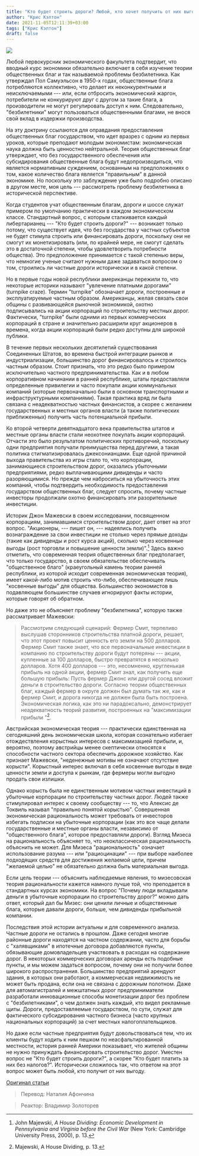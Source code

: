 ```yaml
---
title: "Кто будет строить дороги? Любой, кто хочет получить от них выгоду"
author: "Крис Кэлтон"
date: 2021-11-05T12:11:39+03:00
tags: ["Крис Кэлтон"]
draft: false
---
```

![](https://cdn.mises.org/styles/slideshow/s3/static-page/img/construction-wire.jpg?itok=Yd_E441J)

Любой первокурсник экономического факультета подтвердит, что вводный курс экономики обязательно включает в себя изучение теории общественных благ и так называемой проблемы безбилетника. Как утверждал Пол Самуэльсон в 1950-х годах, общественные блага потребляются коллективно, что делает их неконкурентными и неисключаемыми --- или, если отбросить экономический жаргон, потребители не конкурируют друг с другом за такие блага, а производители не могут регулировать доступ к ним. Следовательно, "безбилетники" могут пользоваться общественными благами, не внося свой вклад в издержки производства.

На эту доктрину ссылаются для оправдания предоставления общественных благ государством, что идет вразрез с одним из первых уроков, которые преподают молодым экономистам: экономическая наука должна быть ценностно нейтральной. Теория общественных благ утверждает, что без государственного обеспечения или субсидирования общественные блага будут недопроизводиться, что является нормативным суждением, основанным на предположениях о том, какое количество блага является "правильным" в данной экономике. Но поскольку это заблуждение уже было подробно описано в другом месте, моя цель --- рассмотреть проблему безбилетника в исторической перспективе.

Когда студентов учат общественным благам, дороги и шоссе служат примером по умолчанию практически в каждом экономическом классе. Стандартный вопрос, с которым сталкивается каждый либертарианец --- "Кто будет строить дороги?" --- возникает только потому, что существует идея, что без государства у частных субъектов не будет стимула строить или финансировать дороги, поскольку они не смогут их монетизировать (или, по крайней мере, не смогут сделать это в достаточной степени, чтобы удовлетворить потребности общества). Это предположение принимается с такой степенью веры, что немногие ученые считают нужным даже задаваться вопросом о том, строились ли частные дороги исторически и в какой степени.

Но в первые годы новой республики американцы пережили то, что некоторые историки называют "увлечение платными дорогами" (turnpike craze). Термин "turnpike" обозначает дороги, построенные и эксплуатируемые частным образом. Американцы, желая связать свои общины с развивающейся рыночной экономикой, охотно подписывались на акции корпораций по строительству местных дорог. Фактически,  "turnpike" были одними из первых коммерческих корпораций в стране и значительно расширили круг акционеров в времена, когда акции корпораций были редко доступны для широкой публики.

В течение первых нескольких десятилетий существования Соединенных Штатов, во времена быстрой интеграции рынков и индустриализации, большинство дорог финансировалось и строилось частным образом. Стоит признать, что это редко было примером исключительно частного предпринимательства. Как и в любом корпоративном начинании в ранней республике, штаты предоставляли определенные привилегии и часто покупали акции коммунальных компаний (которые первоначально были в основном транспортными и инфраструктурными компаниями). Такая практика вряд ли была связана с неадекватностью частных финансистов, а скорее с желанием государственных и местных органов власти (а также политических приближенных) получить часть потенциальной прибыли.

Ко второй четверти девятнадцатого века правительства штатов и местные органы власти стали неохотнее покупать акции корпораций. Отчасти это было результатом политических противоречий,  поскольку одни предприятия получали преимущества перед другими, а такая политика стигматизировалась джексонианцами. Еще одной причиной выхода правительства из игры стало то, что корпорации, занимающиеся строительством дорог, оказались убыточными предприятиями, редко выплачивающими дивиденды и часто разоряющимися. Но прежде чем наброситься на убыточность этих компаний, чтобы подтвердить необходимость предоставления государством общественных благ, следует спросить, почему частные инвесторы продолжали охотно финансировать эти разорительные инвестиции.

Историк Джон Мажевски в своем исследовании, посвященном корпорациям, занимавшимся строительством дорог, дает ответ на этот вопрос. "Акционеры, --- пишет он, --- надеялись получить вознаграждение за свои инвестиции не столько через прямые доходы (такие как дивиденды и рост курса акций), сколько через косвенные выгоды (рост торговли и повышение ценности земли)".[^1] Здесь важно отметить, что современная теория общественных благ предполагает, что только государство, в своем обязательстве обеспечивать "общественное благо" (краеугольный камень теории ранней республики, из которой исходит современная экономическая теория), имеет какой-либо мотив строить что-либо, обеспечивающее лишь "косвенные выгоды" для общества. Большинство экономистов в подавляющем большинстве случаев игнорируют факты истории, которые говорят об обратном.

Но даже это не объясняет проблему "безбилетника", которую также рассматривает Мажевски:

> Рассмотрим следующий сценарий: Фермер Смит, терпеливо выслушав сторонников строительства платной дороги, решает, что этот проект повысит ценность его земли на 500 долларов. Фермер Смит также знает, что все первоначальные инвестиции в компанию по строительству дороги будут потеряны --- акции, купленные за 100 долларов, быстро превратятся в несколько долларов. Хотя 400 долларов --- это, несомненно, кругленькая прибыль на одной акции, фермер Смит знал, как получить еще большую прибыль: Пусть фермер Джонс или другой сосед вложит деньги в строительство дороги. Согласно теории общественных благ, каждый фермер в округе должен был думать так же, как и фермер Смит, и дорога никогда не должен была быть построена. Экономическая логика, как это ни парадоксально, демонстрирует неадекватность теорий развития, построенных на "максимизации прибыли "[^2].

Австрийская экономическая теория --- практически единственная на сегодняшний день экономическая школа, которая сознательно избегает отождествления корыстных интересов с максимизацией прибыли, и, вероятно, поэтому австрийцы менее скептически относятся к способности частного сектора обеспечить дорожное хозяйство. Как признает Мажевски, "неденежные мотивы не означают отсутствие корысти". Корыстный интерес включал в себя косвенные выгоды в виде ценности земли и доступа к рынкам, где фермеры могли выгодно продать свои излишки.

Однако корысть была не единственным мотивом частных инвестиций в убыточные корпорации по строительству частных дорог. Людей также стимулировал интерес к своему сообществу --- то, что Алексис де Токвиль называл "правильно понятой корыстью". Совершенная экономическая рациональность может требовать от инвесторов избегать подписки на убыточные корпорации (как это все чаще делали государственные и местные органы власти, независимо от "общественного блага", которое предоставляли дороги). Взгляд Мизеса на рациональность объясняет то, что неоклассическая рациональность объяснить не может. Для Мизеса "рациональность" означает использование разума --- или "рациоцинации" --- при выборе наиболее подходящих средств для достижения желаемой цели, причем "желаемой целью" не обязательно должна быть материальная выгода.

Если цель теории --- объяснить наблюдаемые явления, то мизесовская теория рациональности кажется намного лучше той, что преподается в стандартных курсах экономики. На вопрос "Почему люди вкладывали деньги в убыточные корпорации по строительству дорог?" можно дать ответ, который дал бы Мизес: они ценили личные и общественные блага, которые давали дороги, больше, чем дивиденды прибыльной компании.

Последствия этой истории актуальны и для современного анализа. Частные дороги не остались в прошлом. Даже сегодня многие районные дороги находятся на частном содержании, часто для борьбы с "халявщиками" в ипотечные договора добавляются пункты, обязывающие домовладельцев участвовать в расходах на содержание дорог. В некоторых коммерческих договорах аренды есть подобные пункты, и мы можем задаться вопросом, почему они не получили более широкого распространения. Большинство предприятий арендуют здания, в которых они работают, а коммерческая недвижимость не может быть продана, если она не связана с дорожным полотном. Даже для автомагистралей и межштатных дорог предприниматели разработали инновационные способы монетизации дорог без проблем с "безбилетниками", о чем должен знать каждый, кто видел рекламные щиты. Дороги, предоставляемые государством, по сути, служат для фактического субсидирования частного бизнеса (часто крупных национальных корпораций) за счет местных налогоплательщиков.

Но даже если частные предприятия будут довольствоваться тем, что их клиенты будут ходить к ним пешком по неасфальтированной местности, история ранней Америки показывает, что жителей общины не нужно принуждать финансировать строительство дорог. Уместен вопрос не "Кто будет строить дороги?", а скорее "Кто будет платить за них без налогов?". Исторически сложилось так, что ответом на этот вопрос может быть любой, кто получит от них выгоду.

[^1]:John Majewski, _A House Dividing: Economic Development in Pennsylvania and Virginia before the Civil War_ (New York: Cambridge University Press, 2000), p. 13.

[^2]:Majewski, A House Dividing, p. 13.

[Оригинал статьи](https://mises.org/wire/who-will-build-roads-anyone-who-stands-benefit-them)

> Перевод: Наталия Афончина

> Реактор: Владимир Золоторев
